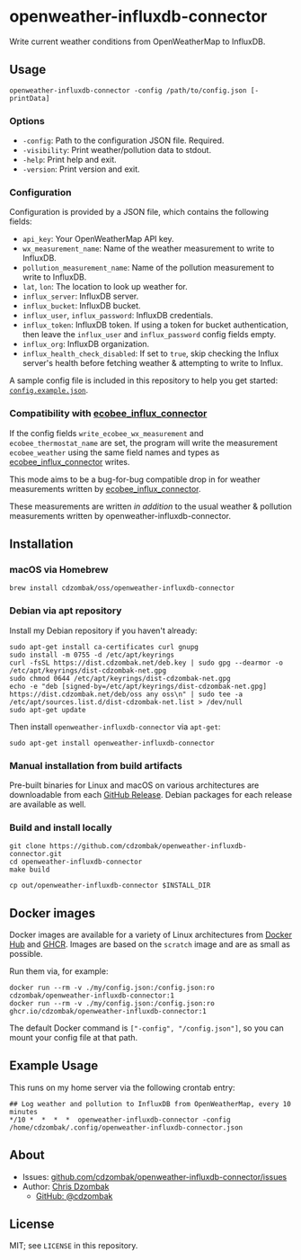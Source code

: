 # openweather-influxdb-connector

Write current weather conditions from OpenWeatherMap to InfluxDB.

## Usage

```text
openweather-influxdb-connector -config /path/to/config.json [-printData]
```

### Options

- `-config`: Path to the configuration JSON file. Required.
- `-visibility`: Print weather/pollution data to stdout.
- `-help`: Print help and exit.
- `-version`: Print version and exit.

### Configuration

Configuration is provided by a JSON file, which contains the following fields:

- `api_key`: Your OpenWeatherMap API key.
- `wx_measurement_name`: Name of the weather measurement to write to InfluxDB.
- `pollution_measurement_name`: Name of the pollution measurement to write to InfluxDB.
- `lat`, `lon`: The location to look up weather for.
- `influx_server`: InfluxDB server.
- `influx_bucket`: InfluxDB bucket.
- `influx_user`, `influx_password`: InfluxDB credentials.
- `influx_token`: InfluxDB token. If using a token for bucket authentication, then leave the `influx_user` and `influx_password` config fields empty.
- `influx_org`: InfluxDB organization.
- `influx_health_check_disabled`: If set to `true`, skip checking the Influx server's health before fetching weather & attempting to write to Influx.

A sample config file is included in this repository to help you get started: [`config.example.json`](https://github.com/cdzombak/openweather-influxdb-connector/blob/main/config.example.json).

### Compatibility with [ecobee_influx_connector](https://github.com/cdzombak/ecobee_influx_connector)

If the config fields `write_ecobee_wx_measurement` and `ecobee_thermostat_name` are set, the program will write the measurement `ecobee_weather` using the same field names and types as [ecobee_influx_connector](https://github.com/cdzombak/ecobee_influx_connector) writes.

This mode aims to be a bug-for-bug compatible drop in for weather measurements written by [ecobee_influx_connector](https://github.com/cdzombak/ecobee_influx_connector).

These measurements are written _in addition_ to the usual weather & pollution measurements written by openweather-influxdb-connector.

## Installation

### macOS via Homebrew

```shell
brew install cdzombak/oss/openweather-influxdb-connector
```

### Debian via apt repository

Install my Debian repository if you haven't already:

```shell
sudo apt-get install ca-certificates curl gnupg
sudo install -m 0755 -d /etc/apt/keyrings
curl -fsSL https://dist.cdzombak.net/deb.key | sudo gpg --dearmor -o /etc/apt/keyrings/dist-cdzombak-net.gpg
sudo chmod 0644 /etc/apt/keyrings/dist-cdzombak-net.gpg
echo -e "deb [signed-by=/etc/apt/keyrings/dist-cdzombak-net.gpg] https://dist.cdzombak.net/deb/oss any oss\n" | sudo tee -a /etc/apt/sources.list.d/dist-cdzombak-net.list > /dev/null
sudo apt-get update
```

Then install `openweather-influxdb-connector` via `apt-get`:

```shell
sudo apt-get install openweather-influxdb-connector
```

### Manual installation from build artifacts

Pre-built binaries for Linux and macOS on various architectures are downloadable from each [GitHub Release](https://github.com/cdzombak/openweather-influxdb-connector/releases). Debian packages for each release are available as well.

### Build and install locally

```shell
git clone https://github.com/cdzombak/openweather-influxdb-connector.git
cd openweather-influxdb-connector
make build

cp out/openweather-influxdb-connector $INSTALL_DIR
```

## Docker images

Docker images are available for a variety of Linux architectures from [Docker Hub](https://hub.docker.com/r/cdzombak/mastodon-post) and [GHCR](https://github.com/cdzombak/unshorten/pkgs/container/mastodon-post). Images are based on the `scratch` image and are as small as possible.

Run them via, for example:

```shell
docker run --rm -v ./my/config.json:/config.json:ro cdzombak/openweather-influxdb-connector:1
docker run --rm -v ./my/config.json:/config.json:ro ghcr.io/cdzombak/openweather-influxdb-connector:1
```

The default Docker command is `["-config", "/config.json"]`, so you can mount your config file at that path.

## Example Usage

This runs on my home server via the following crontab entry:

```text
## Log weather and pollution to InfluxDB from OpenWeatherMap, every 10 minutes
*/10 *  *  *  *  openweather-influxdb-connector -config /home/cdzombak/.config/openweather-influxdb-connector.json
```

## About

- Issues: [github.com/cdzombak/openweather-influxdb-connector/issues](https://github.com/cdzombak/openweather-influxdb-connector/issues)
- Author: [Chris Dzombak](https://www.dzombak.com)
  - [GitHub: @cdzombak](https://www.github.com/cdzombak)

## License

MIT; see `LICENSE` in this repository.
